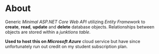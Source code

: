 <h1>About</h1>

Generic _Minimal ASP.NET Core Web API_ utilizing _Entity Framework_ to <b>create</b>, <b>read</b>, <b>update</b> and <b>delete</b> database objects. Relationships between objects are stored within a _junktions table_.

<b>Used to host this on <i>Microsoft Azure</i></b> cloud service but have since unfortunately run out credit on my student subscription plan.
